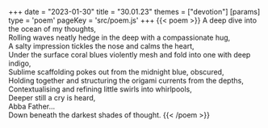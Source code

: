 +++
date = "2023-01-30"
title = "30.01.23"
themes = ["devotion"]
[params]
  type = 'poem'
  pageKey = 'src/poem.js'
+++
{{< poem >}}
A deep dive into the ocean of my thoughts,  
Rolling waves neatly hedge in the deep with a compassionate hug,  
A salty impression tickles the nose and calms the heart,  
Under the surface coral blues violently mesh and fold into one with deep indigo,  
Sublime scaffolding pokes out from the midnight blue, obscured,  
Holding together and structuring the origami currents from the depths,  
Contextualising and refining little swirls into whirlpools,  
Deeper still a cry is heard,  
Abba Father...  
Down beneath the darkest shades of thought.
{{< /poem >}}